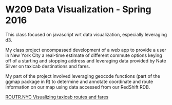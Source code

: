 # W209 Data Visualization - Spring 2016

This class focused on javascript wrt data visualization, especially leveraging d3.

My class project encompassed development of a web app to provide a user in New York City a real-time estimate of different commute options keying off of a starting and stopping address and leveraging data provided by Nate Silver on taxicab destinations and fares.

My part of the project involved leveraging geocode functions (part of the ggmap package in R) to determine and annotate coordinate and route information on our map using data accessed from our RedShift RDB. 

[ROUTR.NYC Visualizing taxicab routes and fares](./DATASCI%20W209%20-%20NYC%20Transit%20-%20RoutR%20-%20%5BFinal%5D%20-%20Presentation.pdf)
